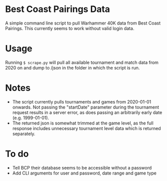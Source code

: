 # Best Coast Pairings Data
A simple command line script to pull Warhammer 40K data from Best Coast Pairings. This currently seems to work without valid login data.

# Usage
Running ```$ scrape.py``` will pull all available tournament and match data from 2020 on and dump to /json in the folder in which the script is run.

# Notes
- The script currently pulls tournaments and games from 2020-01-01 onwards. Not passing the "startDate" parameter during the tournament request results in a server error, as does passing an arbitrarily early date (e.g. 1999-01-01).
- The returned json is somewhat trimmed at the game level, as the full response includes unnecessary tournament level data which is returned separately.

# To do
- Tell BCP their database seems to be accessible without a password
- Add CLI arguments for user and password, date range and game type


